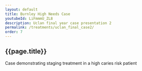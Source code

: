 ```yaml
---
layout: default
title: Burnley High Needs Case
youtubeId: LiFmmmU_ZL8
description: Uclan final year case presentation 2
permalink: /treatments/uclan_final_case2/
order: 7
---
```

## {{page.title}}

Case demonstrating staging treatment in a high caries risk patient
<object data="/assets/uclanfinalcase2.pdf" width="100%" height="1000" type='application/pdf'/>
